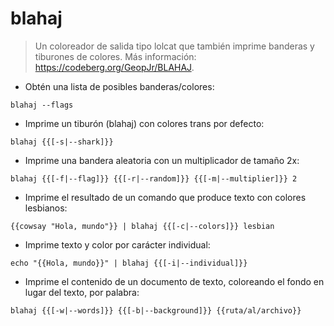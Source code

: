 # blahaj

> Un coloreador de salida tipo lolcat que también imprime banderas y tiburones de colores.
> Más información: <https://codeberg.org/GeopJr/BLAHAJ>.

- Obtén una lista de posibles banderas/colores:

`blahaj --flags`

- Imprime un tiburón (blahaj) con colores trans por defecto:

`blahaj {{[-s|--shark]}}`

- Imprime una bandera aleatoria con un multiplicador de tamaño 2x:

`blahaj {{[-f|--flag]}} {{[-r|--random]}} {{[-m|--multiplier]}} 2`

- Imprime el resultado de un comando que produce texto con colores lesbianos:

`{{cowsay "Hola, mundo"}} | blahaj {{[-c|--colors]}} lesbian`

- Imprime texto y color por carácter individual:

`echo "{{Hola, mundo}}" | blahaj {{[-i|--individual]}}`

- Imprime el contenido de un documento de texto, coloreando el fondo en lugar del texto, por palabra:

`blahaj {{[-w|--words]}} {{[-b|--background]}} {{ruta/al/archivo}}`
